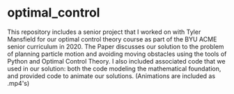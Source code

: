 # optimal_control
This repository includes a senior project that I worked on with Tyler Mansfield for our optimal control theory course as part of the BYU ACME senior curriculum in 2020.
The Paper discusses our solution to the problem of planning particle motion and avoiding moving obstacles using the tools of Python and Optimal Control Theory.
I also included associated code that we used in our solution: both the code modeling the mathematical foundation, and provided code to animate our solutions.
(Animations are included as .mp4's)
